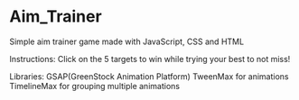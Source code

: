 # Aim_Trainer
 Simple aim trainer game made with JavaScript, CSS and HTML
 
 Instructions:
  Click on the 5 targets to win while trying your best to not miss!
 
 Libraries:
 GSAP(GreenStock Animation Platform)
 TweenMax for animations
 TimelineMax for grouping multiple animations
